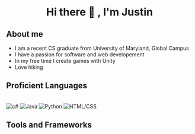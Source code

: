 <h1 align="center"> Hi there 👋 , I'm Justin</h1>

## About me
- I am a recent CS graduate from University of Maryland, Global Campus
- I have a passion for software and web developement
- In my free time I create games with Unity
- Love hiking

## Proficient Languages
<p>
  <br>
  <img alt="c#" src="https://img.shields.io/badge/-c#-blue" />
  <img alt="Java" src="https://img.shields.io/badge/-Java-brown" />
  <img alt="Python" src="https://img.shields.io/badge/-Python-yellow" />
  <img alt="HTML/CSS" src="https://img.shields.io/badge/HTML-CSS-lightgrey" />
</p>

## Tools and Frameworks
<p>
</p>
<!--
**Justin444/Justin444** is a ✨ _special_ ✨ repository because its `README.md` (this file) appears on your GitHub profile.

Here are some ideas to get you started:

- 🔭 I’m currently working on ...
- 🌱 I’m currently learning ...
- 👯 I’m looking to collaborate on ...
- 🤔 I’m looking for help with ...
- 💬 Ask me about ...
- 📫 How to reach me: ...
- 😄 Pronouns: ...
- ⚡ Fun fact: ...
-->
